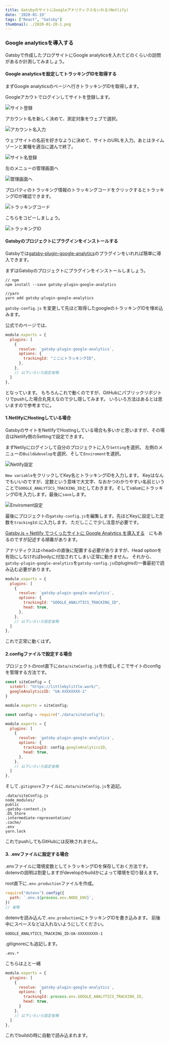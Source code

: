 ```yaml
---
title: GatsbyのサイトにGoogleアナリティクスをいれる(Netlify) 
date: '2020-01-19'
tags: ["React", "Gatsby"]
thumbnail: ./2020-01-20-1.png
---
```


### Google analyticsを導入する

Gatsbyで作成したブログサイトにGoogle analyticsを入れてどのくらいの訪問があるか計測してみましょう。

#### Google analyticsを設定してトラッキングIDを取得する

まずGoogle analyticsのページへ行きトラッキングIDを取得します。

Googleアカウトでログインしてサイトを登録します。

![サイト登録](./2020-01-20-2.png)

アカウント名を新しく決めて、測定対象をウェブで選択。

![アカウント名入力](./2020-01-20-3.png)

ウェブサイトの名前を好きなように決めて、サイトのURLを入力。あとはタイムゾーンと業種を適当に選んで終了。

![サイト名登録](./2020-01-20-4.png)

左のメニューの管理画面へ

![管理画面へ](./2020-01-20-5.png)

プロパティのトラッキング情報のトラッキングコードをクリックするとトラッキングIDが確認できます。

![トラッキングコード](./2020-01-20-6.png)

こちらをコピーしましょう。

![トラッキングID](./2020-01-20-7.png)

#### Gatsbyのプロジェクトにプラグインをインストールする

Gatsbyでは[gatsby-plugin-google-analytics](https://www.gatsbyjs.org/packages/gatsby-plugin-google-analytics/)のプラグインをいれれば簡単に導入できます。

まずはGatsbyのプロジェクトにプラグインをインストールしましょう。

```bash:title=terminal
// npm
npm install --save gatsby-plugin-google-analytics

//yarn
yarn add gatsby-plugin-google-analytics
```

`gatsby-config.js` を変更して先ほど取得したgoogleのトラッキングIDを埋め込みます。

公式でのページでは、

```javascript:title=gatsby-config.js
module.exports = {
  plugins: [
    {
      resolve: `gatsby-plugin-google-analytics`,
      options: {
        trackingId: "ここにトラッキングID",
      },
    },
    // 以下いろいろ設定省略
  ]
},
```

となっています。
もちろんこれで動くのですが、GitHubにパブリックリポジトリでpushした場合丸見えなので少し隠してみます。
いろいろ方法はあるとは思いますので参考までに。

#### 1.NetlifyにHostingしている場合

GatsbyのサイトをNetlifyでHostingしている場合も多いかと思いますが、その場合はNetlify側のSettingで設定できます。

まずNetilyにログインして自分のプロジェクトに入り`Setting`を選択。
左側のメニューの`Build&develop`を選択、そして`Enviroment`を選択。

![Netlify設定](./2020-01-20-8.png)

`New variable`をクリックしてKey名とトラッキングIDを入力します。
Keyはなんでもいいのですが、定数という意味で大文字、なおかつわかりやすい名前ということで`GOOGLE_ANALYTICS_TRACKING_ID`としておきます。そしてvalueにトラッキングIDを入力します。最後に`save`します。

![Enviroment設定](./2020-01-20-9.png)

最後にプロジェクトの`gatsby-config.js`を編集します。先ほどKeyに設定した定数を`trackingId:`に入力します。
ただしここで少し注意が必要です。

[Gatsby.js + Netlify でつくったサイトに Google Analytics を導入する](https://qiita.com/memetics/items/979f25f59142fc117464)　にもあるのですが記述する順番があります。

アナリティクスは\<head\>の直後に配置する必要がありますが、Head optionを有効にしなければbodyに付加されてしまい正常に動きません。
それから、`gatsby-plugin-google-analytics`を`gatsby-config.js`のpluginsの一番最初で読み込む必要があります。

```javascript:title=gatsby-config.js
module.exports = {
  plugins: [
    {
      resolve: `gatsby-plugin-google-analytics`,
      options: {
        trackingId: "GOOGLE_ANALYTICS_TRACKING_ID",
        head: true,
      },
    },
    // 以下いろいろ設定省略
  ]
},
```

これで正常に動くはず。

#### 2.configファイルで設定する場合

プロジェクトのroot直下に`data/siteConfig.js`を作成しそこでサイトのconfigを管理する方法です。

```javascript:title=./data/siteConfig.js
const siteConfig = {
  siteUrl: "https://littlebylittle.work/",
  googleAnalyticsID: "UA-XXXXXXXX-1"
}

module.exports = siteConfig;
```

```javascript:title=gatsby-config.js
const config = require("./data/siteConfig");

module.exports = {
  plugins: [
    {
      resolve: `gatsby-plugin-google-analytics`,
      options: {
        trackingId: config.googleAnalyticsID,
        head: true,
      },
    },
    // 以下いろいろ設定省略
  ]
},
```

そして`.gitignore`ファイルに`.data/siteConfig.js`を追記。

```text:title=.gitignore
.data/siteConfig.js
node_modules/
public
.gatsby-context.js
.DS_Store
.intermediate-representation/
.cache/
.env
yarn.lock
```

これでpushしてもGitHubには反映されません。

#### 3. .envファイルに設定する場合

.envファイルに環境変数としてトラッキングIDを保存しておく方法です。
dotenvの説明は割愛しますがdevelopかbuildかによって環境を切り替えます。

root直下に`.env.production`ファイルを作成。

```javascript:title=gatsby-config.js
require("dotenv").config({
  path: `.env.${process.env.NODE_ENV}`,
})
// 省略
```

dotenvを読み込んで`.env.production`にトラッキングIDを書き込みます。
前後中にスペースなどは入れないようにしてください。

```text:title=.env.production
GOOGLE_ANALYTICS_TRACKING_ID:UA-XXXXXXXXX-1
```

.gitignoreにも追記します。

```text:title=.gitignore
.env.*
```

こちらは上と一緒

```javascript:title=gatsby-config.js
module.exports = {
  plugins: [
    {
      resolve: `gatsby-plugin-google-analytics`,
      options: {
        trackingId: process.env.GOOGLE_ANALYTICS_TRACKING_ID,
        head: true,
      }
    },
    // 以下いろいろ設定省略
  ]
},
```

これでbuildの時に自動で読み込まれます。
